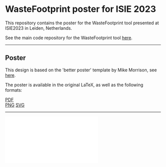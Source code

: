 # WasteFootprint poster for ISIE 2023

This repository contains the poster for the WasteFootprint tool presented at ISIE2023 in Leiden, Netherlands.  

See the main code repository for the WasteFootprint tool [here](https://www.github.com/Stew-McD/WasteFootprint).  

----

## Poster

This design is based on the 'better poster' template by Mike Morrison, see [here](https://osf.io/ef53g/).

The poster is available in the original LaTeX, as well as the following formats:

[PDF](WasteFootprintPoster_ISIE.pdf)  
[PNG](WasteFootprintPoster_ISIE.png)
[SVG](WasteFootprintPoster_ISIE.svg) 

----

![image](WasteFootprintPoster_ISIE.pdf)  
